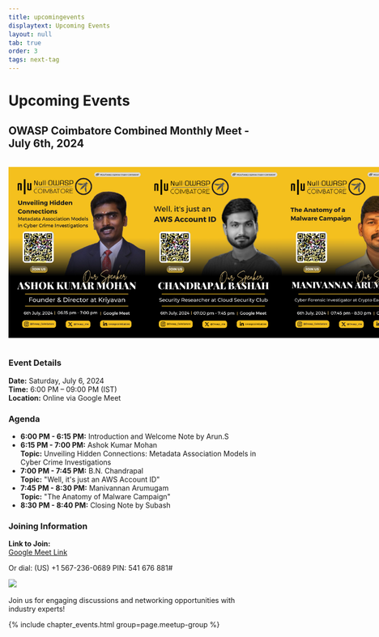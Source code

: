 ```yaml
---
title: upcomingevents
displaytext: Upcoming Events
layout: null
tab: true
order: 3
tags: next-tag
---
```


# Upcoming Events

## OWASP Coimbatore Combined Monthly Meet - July 6th, 2024

<br>
<div style="display: flex; justify-content: space-between;">
  <img src="assets/images/events/Ashok_Kumar_Mohan_Event_6_7_2024.jpeg" width="270" height="337.5">
  <img src="assets/images/events/Chandrapal_Bashah_Event_6_7_2024.png" width="270" height="337.5">
  <img src="assets/images/events/Manivannan_Arumugam_Event_6_7_2024.jpeg" width="270" height="337.5">
</div>
<br>

### Event Details
**Date:** Saturday, July 6, 2024  
**Time:** 6:00 PM – 09:00 PM (IST)  
**Location:** Online via Google Meet

### Agenda
- **6:00 PM - 6:15 PM:** Introduction and Welcome Note by Arun.S
- **6:15 PM - 7:00 PM:** Ashok Kumar Mohan  
  **Topic:** Unveiling Hidden Connections: Metadata Association Models in Cyber Crime Investigations
- **7:00 PM - 7:45 PM:** B.N. Chandrapal  
  **Topic:** "Well, it's just an AWS Account ID"
- **7:45 PM - 8:30 PM:** Manivannan Arumugam  
  **Topic:** "The Anatomy of Malware Campaign"
- **8:30 PM - 8:40 PM:** Closing Note by Subash

### Joining Information
**Link to Join:**  
[Google Meet Link](https://meet.google.com/wbo-awfg-ytc)  

Or dial: (US) +1 567-236-0689 PIN: 541 676 881#

<a target="_blank" href="https://calendar.google.com/calendar/event?action=TEMPLATE&amp;tmeid=MnM0YnVnOHI2anZlMGdjcGRldTIyNWRsNHYgYXJ1bi5zYXJhdmFuYW5Ab3dhc3Aub3Jn&amp;tmsrc=arun.saravanan%40owasp.org"><img border="0" src="https://www.google.com/calendar/images/ext/gc_button1_en.gif"></a>

Join us for engaging discussions and networking opportunities with industry experts!


{% include chapter_events.html group=page.meetup-group %}
